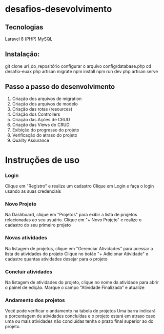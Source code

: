 # desafios-desevolvimento

## Tecnologias
Laravel 8 (PHP)
MySQL

## Instalação:
git clone url_do_repositório
configurar o arquivo config/database.php
cd desafio-euax
php artisan migrate
npm install
npm run dev
php artisan serve

## Passo a passo do desenvolvimento
1. Criação dos arquivos de migration
2. Criação dos arquivos de modelo
3. Criação das rotas (resources)
4. Criação dos Controllers
5. Criação das Ações de CRUD
6. Criação das Views do CRUD
7. Exibição do progresso do projeto
8. Verificação do atraso do projeto
9. Quality Assurance

# Instruções de uso
### Login
Clique em "Registro" e realize um cadastro
Clique em Login e faça o login usando as suas credenciais

### Novo Projeto
Na Dashboard, clique em "Projetos" para exibir a lista de projetos relacionadas ao seu usuário.
Clique em "+ Novo Projeto" e realize o cadastro do seu primeiro projeto

### Novas atividades
Na listagem de projetos, clique em "Gerenciar Atividades" para acessar a lista de atividades do projeto
Clique no botão "+ Adicionar Atividade" e cadastre quantas atividades desejar para o projeto

### Concluir atividades
Na listagem de atividades do projeto, clique no nome da atividade para abrir o painel de edição.
Marque o campo "Atividade Finalizada" e atualize

### Andamento dos projetos
Você pode verificar o andamento na tabela de projetos
Uma barra indicará a porcentagem de atividades concluídas e o projeto estará em atraso caso uma ou mais atividades não concluídas tenha o prazo final superior ao do projeto.